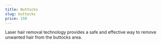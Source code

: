 ```yaml
---
title: Buttocks
slug: buttocks
price: 150
---
```


Laser hair removal technology provides a safe and effective way to remove unwanted hair from the buttocks area.
